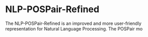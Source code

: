 # NLP-POSPair-Refined
The NLP-POSPair-Refined is an improved and more user-friendly representation for Natural Language Processing. The POSPair mo